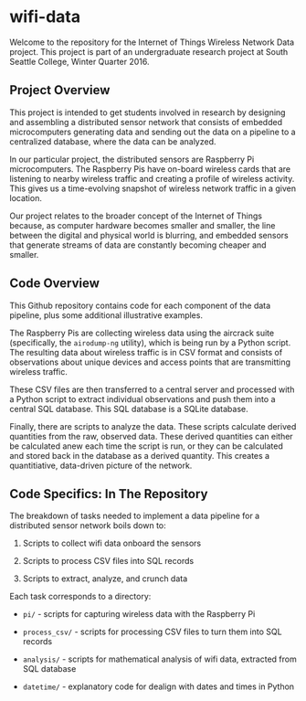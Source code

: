# wifi-data

Welcome to the repository for the Internet of Things Wireless Network Data project. 
This project is part of an undergraduate research project at South Seattle College, Winter Quarter 2016.



## Project Overview

This project is intended to get students involved in research by designing and assembling a distributed
sensor network that consists of embedded microcomputers generating data and sending out the data on a pipeline
to a centralized database, where the data can be analyzed.

In our particular project, the distributed sensors are Raspberry Pi microcomputers. The Raspberry Pis have on-board
wireless cards that are listening to nearby wireless traffic and creating a profile of wireless activity.
This gives us a time-evolving snapshot of wireless network traffic in a given location. 

Our project relates to the broader concept of the Internet of Things because, as computer hardware becomes smaller and smaller, 
the line between the digital and physical world is blurring, and embedded sensors that generate streams of data are constantly
becoming cheaper and smaller. 



## Code Overview

This Github repository contains code for each component of the data pipeline, plus some additional illustrative examples. 

The Raspberry Pis are collecting wireless data using the aircrack suite (specifically, the `airodump-ng` utility), 
which is being run by a Python script. The resulting data about wireless traffic is in CSV format and consists of 
observations about unique devices and access points that are transmitting wireless traffic.

These CSV files are then transferred to a central server and processed with a Python script to extract individual 
observations and push them into a central SQL database.  This SQL database is a SQLite database.

Finally, there are scripts to analyze the data. These scripts calculate derived quantities from the raw, observed data. 
These derived quantities can either be calculated anew each time the script is run, or they can be calculated and 
stored back in the database as a derived quantity. This creates a quantitiative, data-driven picture of the network.



## Code Specifics: In The Repository

The breakdown of tasks needed to implement a data pipeline for a distributed sensor network boils down to:

1. Scripts to collect wifi data onboard the sensors

2. Scripts to process CSV files into SQL records

3. Scripts to extract, analyze, and crunch data

Each task corresponds to a directory: 

* `pi/` - scripts for capturing wireless data with the Raspberry Pi

* `process_csv/` - scripts for processing CSV files to turn them into SQL records

* `analysis/` - scripts for mathematical analysis of wifi data, extracted from SQL database

* `datetime/` - explanatory code for dealign with dates and times in Python

